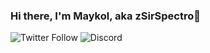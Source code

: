 ### Hi there, I'm Maykol, aka zSirSpectro👋

![Twitter Follow](https://img.shields.io/twitter/follow/zSirSpectro?color=1DA1F2&label=%40zSirSpectro&logo=twitter&style=for-the-badge)
![Discord](https://img.shields.io/discord/674045805807796235?label=zeonpvp%20community&logo=discord&style=for-the-badge)

[twitter]: https://twitter.com/zSirSpectro

